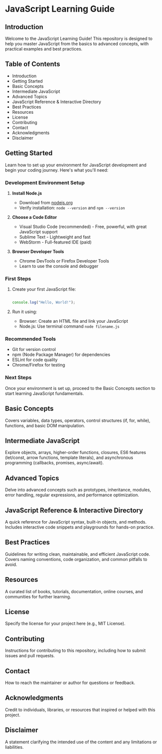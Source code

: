 # JavaScript Learning Guide

## Introduction

Welcome to the JavaScript Learning Guide! This repository is designed to help you master JavaScript from the basics to advanced concepts, with practical examples and best practices.

## Table of Contents

- Introduction
- Getting Started
- Basic Concepts
- Intermediate JavaScript
- Advanced Topics
- JavaScript Reference & Interactive Directory
- Best Practices
- Resources
- License
- Contributing
- Contact
- Acknowledgments
- Disclaimer

## Getting Started

Learn how to set up your environment for JavaScript development and begin your coding journey. Here's what you'll need:

### Development Environment Setup

1. **Install Node.js**
   - Download from [nodejs.org](https://nodejs.org)
   - Verify installation: `node --version` and `npm --version`

2. **Choose a Code Editor**
   - Visual Studio Code (recommended) - Free, powerful, with great JavaScript support
   - Sublime Text - Lightweight and fast
   - WebStorm - Full-featured IDE (paid)

3. **Browser Developer Tools**
   - Chrome DevTools or Firefox Developer Tools
   - Learn to use the console and debugger

### First Steps

1. Create your first JavaScript file:

   ```javascript  

   console.log("Hello, World!");

   ```

2. Run it using:
   - Browser: Create an HTML file and link your JavaScript
   - Node.js: Use terminal command `node filename.js`

### Recommended Tools

- Git for version control
- npm (Node Package Manager) for dependencies
- ESLint for code quality
- Chrome/Firefox for testing

### Next Steps

Once your environment is set up, proceed to the Basic Concepts section to start learning JavaScript fundamentals.

## Basic Concepts

Covers variables, data types, operators, control structures (if, for, while), functions, and basic DOM manipulation.

## Intermediate JavaScript

Explore objects, arrays, higher-order functions, closures, ES6 features (let/const, arrow functions, template literals), and asynchronous programming (callbacks, promises, async/await).

## Advanced Topics

Delve into advanced concepts such as prototypes, inheritance, modules, error handling, regular expressions, and performance optimization.

## JavaScript Reference & Interactive Directory

A quick reference for JavaScript syntax, built-in objects, and methods. Includes interactive code snippets and playgrounds for hands-on practice.

## Best Practices

Guidelines for writing clean, maintainable, and efficient JavaScript code. Covers naming conventions, code organization, and common pitfalls to avoid.

## Resources

A curated list of books, tutorials, documentation, online courses, and communities for further learning.

## License

Specify the license for your project here (e.g., MIT License).

## Contributing

Instructions for contributing to this repository, including how to submit issues and pull requests.

## Contact

How to reach the maintainer or author for questions or feedback.

## Acknowledgments

Credit to individuals, libraries, or resources that inspired or helped with this project.

## Disclaimer

A statement clarifying the intended use of the content and any limitations or liabilities.
